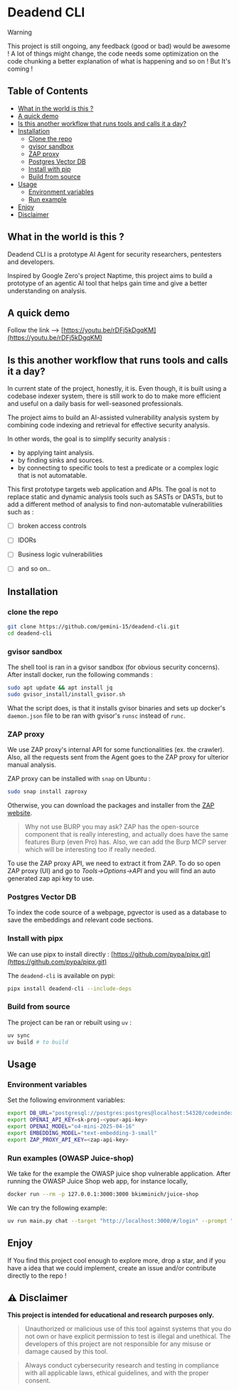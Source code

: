 # Deadend CLI 

> [!WARNING]  
> This project is still ongoing, any feedback (good or bad) would be awesome ! 
> A lot of things might change, the code needs some optimization on the code chunking 
> a better explanation of what is happening and so on ! But It's coming ! 

## Table of Contents

- [What in the world is this ?](#what-in-the-world-is-this-)
- [A quick demo](#a-quick-demo)
- [Is this another workflow that runs tools and calls it a day?](#is-this-another-workflow-that-runs-tools-and-calls-it-a-day)
- [Installation](#installation)
  - [Clone the repo](#clone-the-repo)
  - [gvisor sandbox](#gvisor-sandbox)
  - [ZAP proxy](#zap-proxy)
  - [Postgres Vector DB](#postgres-vector-db)
  - [Install with pip](#install-with-pip)
  - [Build from source](#build-from-source)
- [Usage](#usage)
  - [Environment variables](#environment-variables)
  - [Run example](#run-examples-owasp-juice-shop)
- [Enjoy](#enjoy)
- [Disclaimer](#️-disclaimer)

## What in the world is this ? 
Deadend CLI is a prototype AI Agent for security researchers, pentesters and developers. 

Inspired by Google Zero's project Naptime, this project aims to build a prototype of an agentic AI tool that helps gain time and give a better understanding on analysis.

## A quick demo 
Follow the link --> [https://youtu.be/rDFj5kDgqKM](https://youtu.be/rDFj5kDgqKM)


## Is this another workflow that runs tools and calls it a day? 
In current state of the project, honestly, it is. Even though, it is built using a codebase indexer system, there is still work to do to make more efficient and useful on a daily basis for well-seasoned professionals. 

The project aims to build an AI-assisted vulnerability analysis system by combining code indexing and retrieval for effective security analysis. 

In other words, the goal is to simplify security analysis :
- by applying taint analysis. 
- by finding sinks and sources. 
- by connecting to specific tools to test a predicate or a complex logic that is not automatable.

This first prototype targets web application and APIs. The goal is not to replace static and dynamic analysis tools such as SASTs or DASTs, but to add a different method of analysis to find non-automatable vulnerabilities such as : 
- [ ] broken access controls 
- [ ] IDORs 
- [ ] Business logic vulnerabilities 
- [ ] and so on..


## Installation 

### clone the repo

```bash
git clone https://github.com/gemini-15/deadend-cli.git
cd deadend-cli
```

### gvisor sandbox 
The shell tool is ran in a gvisor sandbox (for obvious security concerns). 
After install docker, run the following commands : 

```bash
sudo apt update && apt install jq 
sudo gvisor_install/install_gvisor.sh
```

What the script does, is that it installs gvisor binaries and sets up docker's `daemon.json` file to be ran with gvisor's `runsc` instead of `runc`.  

### ZAP proxy 
We use ZAP proxy's internal API for some functionalities (ex. the crawler). Also, all the requests sent from the Agent goes to the ZAP proxy for ulterior manual analysis. 

ZAP proxy can be installed with `snap` on Ubuntu : 
```bash
sudo snap install zaproxy
``` 

Otherwise, you can download the packages and installer from the [ZAP website](https://www.zaproxy.org/download/).

> Why not use BURP you may ask? ZAP has the open-source component that is really interesting, and actually does have the same features Burp (even Pro) has. Also, we can add the Burp MCP server which will be interesting too if really needed.

To use the ZAP proxy API, we need to extract it from ZAP. 
To do so open ZAP proxy (UI) and go to *Tools->Options->API* and you will find an auto generated zap api key to use. 

### Postgres Vector DB 
To index the code source of a webpage, pgvector is used as a database to save the embeddings and relevant code sections. 


### Install with pipx
We can use pipx to install directly : [https://github.com/pypa/pipx.git](https://github.com/pypa/pipx.git)

The `deadend-cli` is available on pypi:
```bash
pipx install deadend-cli --include-deps 
```

### Build from source 
The project can be ran or rebuilt using `uv` :
```bash
uv sync 
uv build # to build 
```


## Usage 
### Environment variables
Set the following environment variables:
```bash
export DB_URL="postgresql://postgres:postgres@localhost:54320/codeindexerdb" # when running locally 
export OPENAI_API_KEY=sk-proj-<your-api-key>
export OPENAI_MODEL="o4-mini-2025-04-16"
export EMBEDDING_MODEL="text-embedding-3-small"
export ZAP_PROXY_API_KEY=<zap-api-key>
```

### Run examples (OWASP Juice-shop)
We take for the example the OWASP juice shop vulnerable application. 
After running the OWASP Juice Shop web app, for instance locally, 
```bash
docker run --rm -p 127.0.0.1:3000:3000 bkimminich/juice-shop
```

We can try the following example:
```bash
uv run main.py chat --target "http://localhost:3000/#/login" --prompt "extract the login endpoint and test for a sql injection" # To run directly 
```


## Enjoy
If You find this project cool enough to explore more, drop a star, and if you have a idea that we could implement, create an issue and/or contribute directly to the repo ! 

## ⚠️ Disclaimer

**This project is intended for educational and research purposes only.**

> Unauthorized or malicious use of this tool against systems that you do not own or have explicit permission to test is illegal and unethical. The developers of this project are not responsible for any misuse or damage caused by this tool.

> Always conduct cybersecurity research and testing in compliance with all applicable laws, ethical guidelines, and with the proper consent.